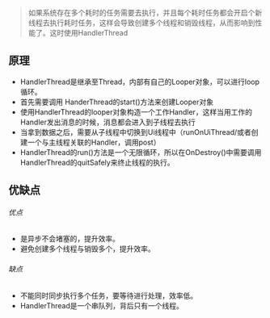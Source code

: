 > 如果系统存在多个耗时的任务需要去执行，并且每个耗时任务都会开启个新线程去执行耗时任务，这样会导致创建多个线程和销毁线程，从而影响到性能了。这时使用HandlerThread

## 原理

- HandlerThread是继承至Thread，内部有自己的Looper对象，可以进行loop循环。
- 首先需要调用 HanderThread的start()方法来创建Looper对象
- 使用HandlerThread的looper对象构造一个工作Handler，这样当用工作的Handler发出消息的时候，消息都会进入到子线程去执行
- 当拿到数据之后，需要从子线程中切换到Ui线程中（runOnUiThread/或者创建一个与主线程关联的Handler，调用post）
- HandlerThread的run()方法是一个无限循环，所以在OnDestroy()中需要调用HandlerThread的quitSafely来终止线程的执行。

## 优缺点

###### 优点

- 是异步不会堵塞的，提升效率。
- 避免创建多个线程与销毁多个，提升效率。

###### 缺点

- 不能同时同步执行多个任务，要等待进行处理，效率低。
- HandlerThread是一个串队列，背后只有一个线程。

